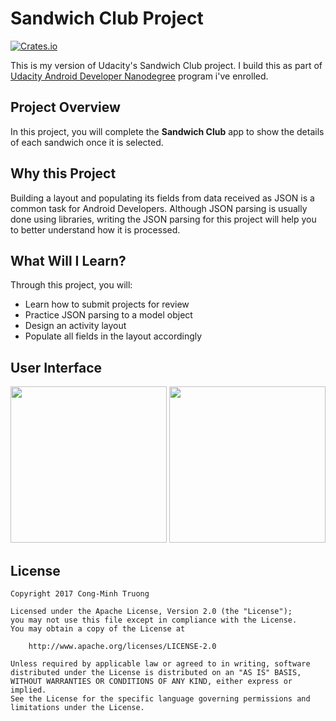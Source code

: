 # Sandwich Club Project

[![Crates.io](https://img.shields.io/crates/l/rustc-serialize.svg?maxAge=2592000)]()

This is my version of Udacity's Sandwich Club project. I build this as part of [Udacity Android Developer Nanodegree](https://eu.udacity.com/course/android-developer-nanodegree-by-google--nd801) program i've enrolled.

## Project Overview

In this project, you will complete the **Sandwich Club** app to show the details of each sandwich once it is selected.

## Why this Project

Building a layout and populating its fields from data received as JSON is a common task for Android Developers. Although JSON parsing is usually done using libraries, writing the JSON parsing for  this project will help you to better understand how it is processed.

## What Will I Learn?
Through this project, you will:
- Learn how to submit projects for review
- Practice JSON parsing to a model object
- Design an activity layout
- Populate all fields in the layout accordingly

## User Interface

<img src="../master/ui/1.jpg" width="250"> <img src="../master/ui/2.jpg" width="250">

## License

    Copyright 2017 Cong-Minh Truong

    Licensed under the Apache License, Version 2.0 (the "License");
    you may not use this file except in compliance with the License.
    You may obtain a copy of the License at

        http://www.apache.org/licenses/LICENSE-2.0

    Unless required by applicable law or agreed to in writing, software
    distributed under the License is distributed on an "AS IS" BASIS,
    WITHOUT WARRANTIES OR CONDITIONS OF ANY KIND, either express or implied.
    See the License for the specific language governing permissions and
    limitations under the License.

